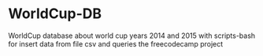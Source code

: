 # WorldCup-DB
WorldCup database about world cup years 2014 and 2015 with scripts-bash for insert data from file csv and queries the freecodecamp project 
